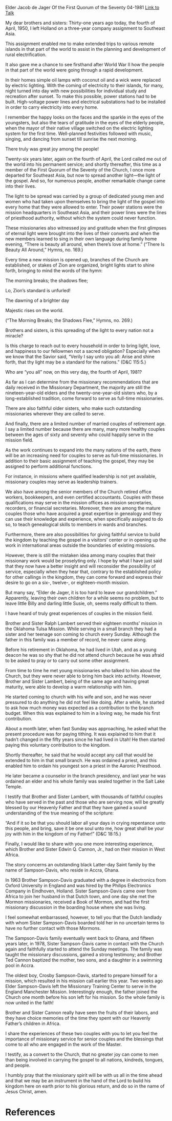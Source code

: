 Elder Jacob de Jager
Of the First Quorum of the Seventy
04-1981
[Link to Talk](https://www.churchofjesuschrist.org/study/general-conference/1981/04/we-are-called-to-spread-the-light?lang=eng)

My dear brothers and sisters: Thirty-one years ago today, the fourth of April, 1950, I left Holland on a three-year company assignment to Southeast Asia.

This assignment enabled me to make extended trips to various remote islands in that part of the world to assist in the planning and development of rural electrification.

It also gave me a chance to see firsthand after World War II how the people in that part of the world were going through a rapid development.

In their homes simple oil lamps with coconut oil and a wick were replaced by electric lighting. With the coming of electricity to their islands, for many, night turned into day with new possibilities for individual study and recreation after sunset. To make this possible, power stations had to be built. High-voltage power lines and electrical substations had to be installed in order to carry electricity into every home.

I remember the happy looks on the faces and the sparkle in the eyes of the youngsters, but also the tears of gratitude in the eyes of the elderly people, when the mayor of their native village switched on the electric lighting system for the first time. Well-planned festivities followed with music, singing, and dancing from sunset till sunrise the next morning.

There truly was great joy among the people!

Twenty-six years later, again on the fourth of April, the Lord called me out of the world into his permanent service; and shortly thereafter, this time as a member of the First Quorum of the Seventy of the Church, I once more departed for Southeast Asia, but now to spread another light—the light of the gospel. And so, for numerous people, another remarkable change came into their lives.

The light to be spread was carried by a group of dedicated young men and women who had taken upon themselves to bring the light of the gospel into every home that they were allowed to enter. Their power stations were the mission headquarters in Southeast Asia, and their power lines were the lines of priesthood authority, without which the system could never function.

These missionaries also witnessed joy and gratitude when the first glimpses of eternal light were brought into the lives of their converts and when the new members learned to sing in their own language during family home evening, “There is beauty all around, when there’s love at home.” (“There Is Beauty All Around,” Hymns, no. 169.)

Every time a new mission is opened up, branches of the Church are established, or stakes of Zion are organized, bright lights start to shine forth, bringing to mind the words of the hymn:





The morning breaks; the shadows flee;

Lo, Zion’s standard is unfurled!

The dawning of a brighter day

Majestic rises on the world.





(“The Morning Breaks; the Shadows Flee,” Hymns, no. 269.)





Brothers and sisters, is this spreading of the light to every nation not a miracle?

Is this charge to reach out to every household in order to bring light, love, and happiness to our fellowmen not a sacred obligation? Especially when we know that the Savior said, “Verily I say unto you all: Arise and shine forth, that thy light may be a standard for the nations.” (D&C 115:5.)

Who are “you all” now, on this very day, the fourth of April, 1981?

As far as I can determine from the missionary recommendations that are daily received in the Missionary Department, the majority are still the nineteen-year-old elders and the twenty-one-year-old sisters who, by a long-established tradition, come forward to serve as full-time missionaries.

There are also faithful older sisters, who make such outstanding missionaries wherever they are called to serve.

And finally, there are a limited number of married couples of retirement age. I say a limited number because there are many, many more healthy couples between the ages of sixty and seventy who could happily serve in the mission field.

As the work continues to expand into the many nations of the earth, there will be an increasing need for couples to serve as full-time missionaries. In addition to their basic assignment of teaching the gospel, they may be assigned to perform additional functions.

For instance, in missions where qualified leadership is not yet available, missionary couples may serve as leadership trainers.

We also have among the senior members of the Church retired office workers, bookkeepers, and even certified accountants. Couples with these qualifications may serve in the mission offices as mission secretaries, recorders, or financial secretaries. Moreover, there are among the mature couples those who have acquired a great expertise in genealogy and they can use their knowledge and experience, when specifically assigned to do so, to teach genealogical skills to members in wards and branches.

Furthermore, there are also possibilities for giving faithful service to build the kingdom by teaching the gospel in a visitors’ center or in opening up the work in international areas outside the boundaries of existing missions.

However, there is still the mistaken idea among many couples that their missionary work would be proselyting only. I hope by what I have just said that they now have a better insight and will reconsider the possibility of service, especially when they hear that, contrary to the established policy for other callings in the kingdom, they can come forward and express their desire to go on a six-, twelve-, or eighteen-month mission.

But many say, “Elder de Jager, it is too hard to leave our grandchildren.” Apparently, leaving their own children for a while seems no problem, but to leave little Billy and darling little Susie, oh, seems really difficult to them.

I have heard of truly great experiences of couples in the mission field.

Brother and Sister Ralph Lambert served their eighteen months’ mission in the Oklahoma Tulsa Mission. While serving in a small branch they had a sister and her teenage son coming to church every Sunday. Although the father in this family was a member of record, he never came along.

Before his retirement in Oklahoma, he had lived in Utah, and as a young deacon he was so shy that he did not attend church because he was afraid to be asked to pray or to carry out some other assignment.

From time to time he met young missionaries who talked to him about the Church, but they were never able to bring him back into activity. However, Brother and Sister Lambert, being of the same age and having great maturity, were able to develop a warm relationship with him.

He started coming to church with his wife and son, and he was never pressured to do anything he did not feel like doing. After a while, he started to ask how much money was expected as a contribution to the branch budget. When this was explained to him in a loving way, he made his first contribution.

About a month later, when fast Sunday was approaching, he asked what the present procedure was for paying tithing. It was explained to him that it hadn’t changed in the fifty years since he had lived in Utah! He then started paying this voluntary contribution to the kingdom.

Shortly thereafter, he said that he would accept any call that would be extended to him in that small branch. He was ordained a priest, and this enabled him to ordain his youngest son a priest in the Aaronic Priesthood.

He later became a counselor in the branch presidency, and last year he was ordained an elder and his whole family was sealed together in the Salt Lake Temple.

I testify that Brother and Sister Lambert, with thousands of faithful couples who have served in the past and those who are serving now, will be greatly blessed by our Heavenly Father and that they have gained a sound understanding of the true meaning of the scripture:

“And if it so be that you should labor all your days in crying repentance unto this people, and bring, save it be one soul unto me, how great shall be your joy with him in the kingdom of my Father!” (D&C 18:15.)

Finally, I would like to share with you one more interesting experience, which Brother and Sister Edwin Q. Cannon, Jr., had on their mission in West Africa.

The story concerns an outstanding black Latter-day Saint family by the name of Sampson-Davis, who reside in Accra, Ghana.

In 1963 Brother Sampson-Davis graduated with a degree in electronics from Oxford University in England and was hired by the Philips Electronics Company in Eindhoven, Holland. Sister Sampson-Davis came over from Africa to join her husband in that Dutch town, and one day she met the Mormon missionaries, received a Book of Mormon, and had the first missionary discussion in the boarding house where she was living.

I feel somewhat embarrassed, however, to tell you that the Dutch landlady with whom Sister Sampson-Davis boarded told her in no uncertain terms to have no further contact with those Mormons.

The Sampson-Davis family eventually went back to Ghana, and fifteen years later, in 1978, Sister Sampson-Davis came in contact with the Church again and faithfully started to attend the Sunday meetings. The family was taught the missionary discussions, gained a strong testimony; and Brother Ted Cannon baptized the mother, two sons, and a daughter in a swimming pool in Accra.

The oldest boy, Crosby Sampson-Davis, started to prepare himself for a mission, which resulted in his mission call earlier this year. Two weeks ago Elder Sampson-Davis left the Missionary Training Center to serve in the England Manchester Mission. Interestingly enough, the father joined the Church one month before his son left for his mission. So the whole family is now united in the faith!

Brother and Sister Cannon really have seen the fruits of their labors, and they have choice memories of the time they spent with our Heavenly Father’s children in Africa.

I share the experiences of these two couples with you to let you feel the importance of missionary service for senior couples and the blessings that come to all who are engaged in the work of the Master.

I testify, as a convert to the Church, that no greater joy can come to men than being involved in carrying the gospel to all nations, kindreds, tongues, and people.

I humbly pray that the missionary spirit will be with us all in the time ahead and that we may be an instrument in the hand of the Lord to build his kingdom here on earth prior to his glorious return, and do so in the name of Jesus Christ, amen.

# References

